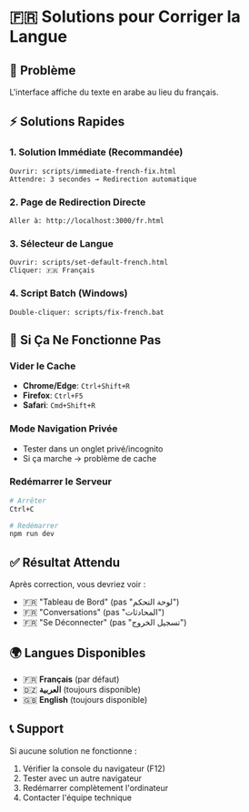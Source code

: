 # 🇫🇷 Solutions pour Corriger la Langue

## 🚨 Problème
L'interface affiche du texte en arabe au lieu du français.

## ⚡ Solutions Rapides

### 1. **Solution Immédiate** (Recommandée)
```
Ouvrir: scripts/immediate-french-fix.html
Attendre: 3 secondes → Redirection automatique
```

### 2. **Page de Redirection Directe**
```
Aller à: http://localhost:3000/fr.html
```

### 3. **Sélecteur de Langue**
```
Ouvrir: scripts/set-default-french.html
Cliquer: 🇫🇷 Français
```

### 4. **Script Batch (Windows)**
```
Double-cliquer: scripts/fix-french.bat
```

## 🔧 Si Ça Ne Fonctionne Pas

### Vider le Cache
- **Chrome/Edge**: `Ctrl+Shift+R`
- **Firefox**: `Ctrl+F5`
- **Safari**: `Cmd+Shift+R`

### Mode Navigation Privée
- Tester dans un onglet privé/incognito
- Si ça marche → problème de cache

### Redémarrer le Serveur
```bash
# Arrêter
Ctrl+C

# Redémarrer  
npm run dev
```

## ✅ Résultat Attendu

Après correction, vous devriez voir :
- 🇫🇷 "Tableau de Bord" (pas "لوحة التحكم")
- 🇫🇷 "Conversations" (pas "المحادثات")
- 🇫🇷 "Se Déconnecter" (pas "تسجيل الخروج")

## 🌍 Langues Disponibles

- 🇫🇷 **Français** (par défaut)
- 🇩🇿 **العربية** (toujours disponible)
- 🇬🇧 **English** (toujours disponible)

## 📞 Support

Si aucune solution ne fonctionne :
1. Vérifier la console du navigateur (F12)
2. Tester avec un autre navigateur
3. Redémarrer complètement l'ordinateur
4. Contacter l'équipe technique